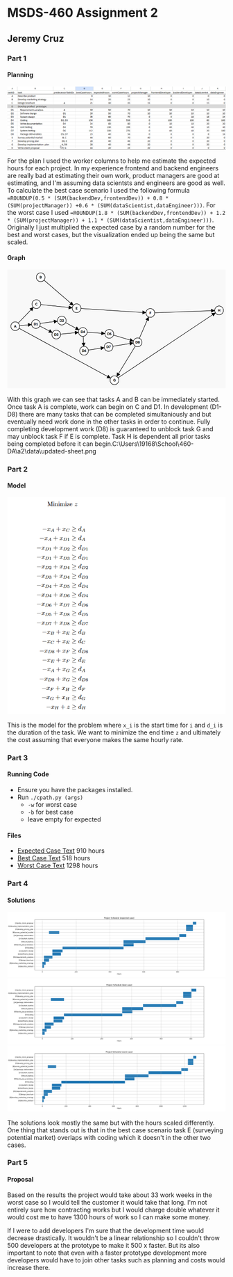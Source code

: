 # MSDS-460 Assignment 2
## Jeremy Cruz

### Part 1

#### Planning
![Plan](/data/updated-sheet.png)


For the plan I used the worker columns to help me estimate the expected hours for each project. In my experience frontend and backend engineers are really bad at estimating their own work, product managers are good at estimating, and I'm assuming data scientsts and engineers are good as well. To calculate the best case scenario I used the following formula `=ROUNDUP(0.5 * (SUM(backendDev,frontendDev)) + 0.8 * (SUM(projectManager)) +0.6 * (SUM(dataScientist,dataEngineer)))`. For the worst case I used `=ROUNDUP(1.8 * (SUM(backendDev,frontendDev)) + 1.2 * (SUM(projectManager)) + 1.1 * (SUM(dataScientist,dataEngineer)))`. Originally I just multiplied the expected case by a random number for the best and worst cases, but the visualization ended up being the same but scaled.

#### Graph
![Graph](./data/graph.png)


With this graph we can see that tasks A and B can be immediately started. Once task A is complete, work can begin on C and D1. In development (D1-D8) there are many tasks that can be completed simultaniously and but eventually need work done in the other tasks in order to continue. Fully completing development work (D8) is guaranteed to unblock task G and may unblock task F if E is complete. Task H is dependent all prior tasks being completed before it can begin.C:\Users\19168\School\460-DA\a2\data\updated-sheet.png

### Part 2
#### Model
![Model](/data/model.png)


This is the model for the problem where `x_i` is the start time for `i` and `d_i` is the duration of the task. We want to minimize the end time `z` and ultimately the cost assuming that everyone makes the same hourly rate.


### Part 3
#### Running Code

- Ensure you have the packages installed.
- Run `./cpath.py (args)`
    - `-w` for worst case
    - `-b` for best case
    - leave empty for expected

#### Files

- [Expected Case Text](./data/expected-case.txt) 910 hours
- [Best Case Text](./data/best-case.txt) 518 hours
- [Worst Case Text](./data/worst-case.txt) 1298 hours

### Part 4
#### Solutions
![Expected Case](./data/expected-case.png)
![Best Case](./data/best-case.png)
![Worst Case](./data/worst-case.png)

The solutions look mostly the same but with the hours scaled differently. One thing that stands out is that in the best case scenario task E (surveying potential market) overlaps with coding which it doesn't in the other two cases.

### Part 5

#### Proposal
Based on the results the project would take about 33 work weeks in the worst case so I would tell the customer it would take that long. I'm not entirely sure how contracting works but I would charge double whatever it would cost me to have 1300 hours of work so I can make some money.

If I were to add developers I'm sure that the development time would decrease drastically. It wouldn't be a linear relationship so I couldn't throw 500 developers at the prototype to make it 500 x faster. But its also important to note that even with a faster prototype development more developers would have to join other tasks such as planning and costs would increase there.

